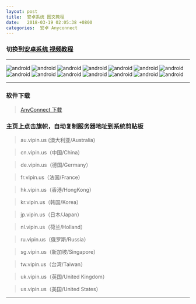 ```yaml
---
layout: post
title:  安卓系统 图文教程
date:   2018-03-19 02:05:38 +0800
categories:  安卓 Anyconnect
---
```


### 切换到[安卓系统 **视频教程**](/2018/03/android/ "Android")

****

![android](/assets/images/android/android1.png "Android")
![android](/assets/images/android/android2.png "Android")
![android](/assets/images/android/android3.png "Android")
![android](/assets/images/android/android4.png "Android")
![android](/assets/images/android/android5.png "Android")
![android](/assets/images/android/android6.png "Android")
![android](/assets/images/android/android7.png "Android")
![android](/assets/images/android/android8.png "Android")
![android](/assets/images/android/android11.png "Android")
![android](/assets/images/android/android13.png "Android")
![android](/assets/images/android/android14.png "Android")
![android](/assets/images/android/android15.png "Android")
![android](/assets/images/android/android16.png "Android")
![android](/assets/images/android/android17.png "Android")

****

### 软件下载

>[AnyConnect 下载](https://blog.vpnpro.me/files/android.apk)

### 主页上点击旗帜，自动复制服务器地址到系统剪贴板

>au.vipin.us (澳大利亚/Australia)

>cn.vipin.us（中国/China）

>de.vipin.us（德国/Germany）

>fr.vipin.us（法国/France）

>hk.vipin.us（香港/HongKong）

>kr.vipin.us（韩国/Korea）

>jp.vipin.us（日本/Japan）

>nl.vipin.us（荷兰/Holland）

>ru.vipin.us（俄罗斯/Russia）

>sg.vipin.us（新加坡/Singapore）

>tw.vipin.us（台湾/Taiwan）

>uk.vipin.us（英国/United Kingdom）

>us.vipin.us（美国/United States）

****
